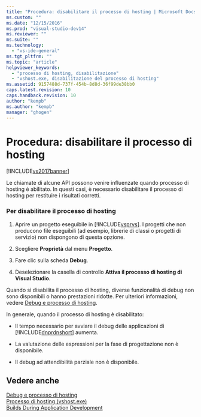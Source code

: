 ```yaml
---
title: "Procedura: disabilitare il processo di hosting | Microsoft Docs"
ms.custom: ""
ms.date: "12/15/2016"
ms.prod: "visual-studio-dev14"
ms.reviewer: ""
ms.suite: ""
ms.technology: 
  - "vs-ide-general"
ms.tgt_pltfrm: ""
ms.topic: "article"
helpviewer_keywords: 
  - "processo di hosting, disabilitazione"
  - "vshost.exe, disabilitazione del processo di hosting"
ms.assetid: 9157488d-737f-454b-8d8d-36f99de38bb0
caps.latest.revision: 10
caps.handback.revision: 10
author: "kempb"
ms.author: "kempb"
manager: "ghogen"
---
```

# Procedura: disabilitare il processo di hosting
[!INCLUDE[vs2017banner](../code-quality/includes/vs2017banner.md)]

Le chiamate di alcune API possono venire influenzate quando processo di hosting è abilitato.  In questi casi, è necessario disabilitare il processo di hosting per restituire i risultati corretti.  
  
### Per disabilitare il processo di hosting  
  
1.  Aprire un progetto eseguibile in [!INCLUDE[vsprvs](../code-quality/includes/vsprvs_md.md)].  I progetti che non producono file eseguibili \(ad esempio, librerie di classi o progetti di servizio\) non dispongono di questa opzione.  
  
2.  Scegliere **Proprietà** dal menu **Progetto**.  
  
3.  Fare clic sulla scheda **Debug**.  
  
4.  Deselezionare la casella di controllo **Attiva il processo di hosting di Visual Studio**.  
  
 Quando si disabilita il processo di hosting, diverse funzionalità di debug non sono disponibili o hanno prestazioni ridotte.  Per ulteriori informazioni, vedere [Debug e processo di hosting](../debugger/debugging-and-the-hosting-process.md).  
  
 In generale, quando il processo di hosting è disabilitato:  
  
-   Il tempo necessario per avviare il debug delle applicazioni di [!INCLUDE[dnprdnshort](../code-quality/includes/dnprdnshort_md.md)] aumenta.  
  
-   La valutazione delle espressioni per la fase di progettazione non è disponibile.  
  
-   Il debug ad attendibilità parziale non è disponibile.  
  
## Vedere anche  
 [Debug e processo di hosting](../debugger/debugging-and-the-hosting-process.md)   
 [Processo di hosting \(vshost.exe\)](../ide/hosting-process-vshost-exe.md)   
 [Builds During Application Development](http://msdn.microsoft.com/it-it/c9497d62-3b7b-4449-88e8-cf27acc9efe6)